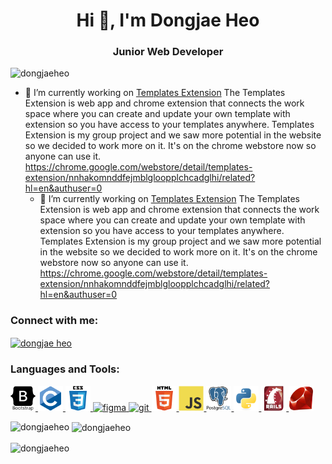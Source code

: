 <h1 align="center">Hi 👋, I'm Dongjae Heo</h1>
<h3 align="center">Junior Web Developer</h3>

<p align="left"> <img src="https://komarev.com/ghpvc/?username=dongjaeheo&label=Profile%20views&color=0e75b6&style=flat" alt="dongjaeheo" /> </p>

- 🔭 I’m currently working on [Templates Extension](https://www.templates-extension.com/)
  The Templates Extension is web app and chrome extension that connects the work space where you can create and update your own template with extension so you have access to your templates anywhere. Templates Extension is my group project and we saw more potential in the website so we decided to work more on it. It's on the chrome webstore now so anyone can use it. https://chrome.google.com/webstore/detail/templates-extension/nnhakomnddfejmblgloopplchcadglhi/related?hl=en&authuser=0
  - 🔭 I’m currently working on [Templates Extension](https://www.templates-extension.com/)
  The Templates Extension is web app and chrome extension that connects the work space where you can create and update your own template with extension so you have access to your templates anywhere. Templates Extension is my group project and we saw more potential in the website so we decided to work more on it. It's on the chrome webstore now so anyone can use it. https://chrome.google.com/webstore/detail/templates-extension/nnhakomnddfejmblgloopplchcadglhi/related?hl=en&authuser=0

<h3 align="left">Connect with me:</h3>
<p align="left">
<a href="https://linkedin.com/in/dongjaeheo" target="blank"><img align="center" src="https://raw.githubusercontent.com/rahuldkjain/github-profile-readme-generator/master/src/images/icons/Social/linked-in-alt.svg" alt="dongjae heo" height="30" width="40" /></a>
</p>

<h3 align="left">Languages and Tools:</h3>
<p align="left"> <a href="https://getbootstrap.com" target="_blank" rel="noreferrer"> <img src="https://raw.githubusercontent.com/devicons/devicon/master/icons/bootstrap/bootstrap-plain-wordmark.svg" alt="bootstrap" width="40" height="40"/> </a> <a href="https://www.cprogramming.com/" target="_blank" rel="noreferrer"> <img src="https://raw.githubusercontent.com/devicons/devicon/master/icons/c/c-original.svg" alt="c" width="40" height="40"/> </a> <a href="https://www.w3schools.com/css/" target="_blank" rel="noreferrer"> <img src="https://raw.githubusercontent.com/devicons/devicon/master/icons/css3/css3-original-wordmark.svg" alt="css3" width="40" height="40"/> </a> <a href="https://www.figma.com/" target="_blank" rel="noreferrer"> <img src="https://www.vectorlogo.zone/logos/figma/figma-icon.svg" alt="figma" width="40" height="40"/> </a> <a href="https://git-scm.com/" target="_blank" rel="noreferrer"> <img src="https://www.vectorlogo.zone/logos/git-scm/git-scm-icon.svg" alt="git" width="40" height="40"/> </a> <a href="https://www.w3.org/html/" target="_blank" rel="noreferrer"> <img src="https://raw.githubusercontent.com/devicons/devicon/master/icons/html5/html5-original-wordmark.svg" alt="html5" width="40" height="40"/> </a> <a href="https://developer.mozilla.org/en-US/docs/Web/JavaScript" target="_blank" rel="noreferrer"> <img src="https://raw.githubusercontent.com/devicons/devicon/master/icons/javascript/javascript-original.svg" alt="javascript" width="40" height="40"/> </a> <a href="https://www.postgresql.org" target="_blank" rel="noreferrer"> <img src="https://raw.githubusercontent.com/devicons/devicon/master/icons/postgresql/postgresql-original-wordmark.svg" alt="postgresql" width="40" height="40"/> </a> <a href="https://www.python.org" target="_blank" rel="noreferrer"> <img src="https://raw.githubusercontent.com/devicons/devicon/master/icons/python/python-original.svg" alt="python" width="40" height="40"/> </a> <a href="https://rubyonrails.org" target="_blank" rel="noreferrer"> <img src="https://raw.githubusercontent.com/devicons/devicon/master/icons/rails/rails-original-wordmark.svg" alt="rails" width="40" height="40"/> </a> <a href="https://www.ruby-lang.org/en/" target="_blank" rel="noreferrer"> <img src="https://raw.githubusercontent.com/devicons/devicon/master/icons/ruby/ruby-original.svg" alt="ruby" width="40" height="40"/> </a> </p>

<p><img align="left" src="https://github-readme-stats.vercel.app/api/top-langs?username=dongjaeheo&show_icons=true&locale=en&layout=compact" alt="dongjaeheo" /></p>

<p>&nbsp;<img align="center" src="https://github-readme-stats.vercel.app/api?username=dongjaeheo&show_icons=true&locale=en" alt="dongjaeheo" /></p>

<p><img align="center" src="https://github-readme-streak-stats.herokuapp.com/?user=dongjaeheo&" alt="dongjaeheo" /></p>

